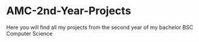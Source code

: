 # AMC-2nd-Year-Projects
Here you will find all my projects from the second year of my bachelor BSC Computer Science

